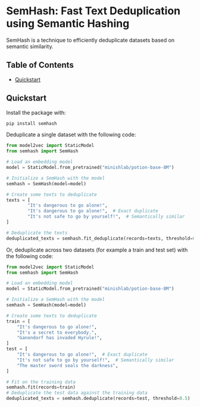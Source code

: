 # SemHash: Fast Text Deduplication using Semantic Hashing

SemHash is a technique to efficiently deduplicate datasets based on semantic similarity.

## Table of Contents
- [Quickstart](#quickstart)

## Quickstart

Install the package with:
```bash
pip install semhash
```

Deduplicate a single dataset with the following code:

```python
from model2vec import StaticModel
from semhash import SemHash

# Load an embedding model
model = StaticModel.from_pretrained("minishlab/potion-base-8M")

# Initialize a SemHash with the model
semhash = SemHash(model=model)

# Create some texts to deduplicate
texts = [
        "It's dangerous to go alone!",
        "It's dangerous to go alone!",  # Exact duplicate
        "It's not safe to go by yourself!",  # Semantically similar
]

# Deduplicate the texts
deduplicated_texts = semhash.fit_deduplicate(records=texts, threshold=0.5)
```


Or, deduplicate across two datasets (for example a train and test set) with the following code:

```python
from model2vec import StaticModel
from semhash import SemHash

# Load an embedding model
model = StaticModel.from_pretrained("minishlab/potion-base-8M")

# Initialize a SemHash with the model
semhash = SemHash(model=model)

# Create some texts to deduplicate
train = [
    "It's dangerous to go alone!",
    "It's a secret to everybody.",
    "Ganondorf has invaded Hyrule!",
]
test = [
    "It's dangerous to go alone!",  # Exact duplicate
    "It's not safe to go by yourself!",  # Semantically similar
    "The master sword seals the darkness",
]

# Fit on the training data
semhash.fit(records=train)
# Deduplicate the test data against the training data
deduplicated_texts = semhash.deduplicate(records=test, threshold=0.5)
```
